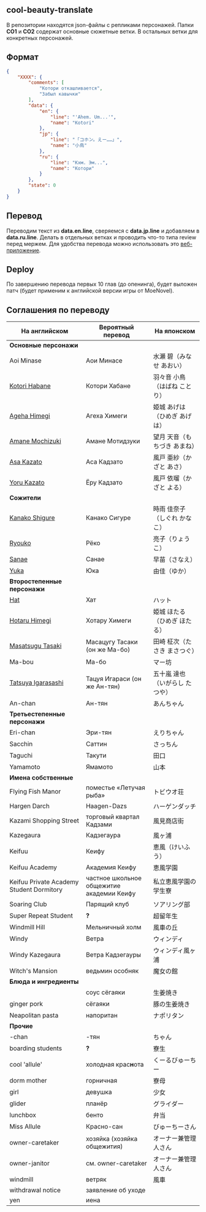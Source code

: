 ## cool-beauty-translate
В репозитории находятся json-файлы с репликами персонажей.
Папки **CO1** и **CO2** содержат основные сюжетные ветки. В остальных ветки для конкретных персонажей.

## Формат
```json
{
    "XXXX": {
        "comments": [
        	"Котори откашливается",
        	"Забыл кавычки"
        ],
        "data": {
            "en": {
                "line": "'Ahem. Um...'",
                "name": "Kotori"
            },
            "jp": {
                "line": "「コホン。えー……」",
                "name": "小鳥"
            },
            "ru": {
                "line": "Кхм. Эм...",
                "name": "Котори"
            }
        },
        "state": 0
    }
}
```

## Перевод
Переводим текст из **data.en.line**, сверяемся с **data.jp.line** и добавляем в **data.ru.line**. Делать в отдельных ветках и проводить что-то типа review перед мержем.
Для удобства перевода можно использовать это [веб-приложение](http://mongolrgata.github.io/mongolrgata-junkbox/trans-ws2json-v2/).

## Deploy
По завершению перевода первых 10 глав (до опенинга), будет выложен патч (будет применим к английской версии игры от MoeNovel).

## Соглашения по переводу
| На английском | Вероятный перевод | На японском |
| ------------- | ----------------- | ----------- |
| **Основные персонажи** | | |
| Aoi Minase                                               | Аои Минасе                                | 水瀬 碧（みなせ あおい） |
| [Kotori Habane](http://puu.sh/jrxc2/71c686a12f.png)      | Котори Хабане                             | 羽々音 小鳥（はばね ことり） |
| [Ageha Himegi](http://puu.sh/jrxc7/e6d6305735.png)       | Агеха Химеги                              | 姫城 あげは（ひめぎ あげは） |
| [Amane Mochizuki](http://puu.sh/jrxch/0b22c98835.png)    | Амане Мотидзуки                           | 望月 天音（もちづき あまね） |
| [Asa Kazato](http://puu.sh/jrxct/4b62c18cfd.png)         | Аса Кадзато                               | 風戸 亜紗（かざと あさ） |
| [Yoru Kazato](http://puu.sh/jrxcx/e60a68cc78.png)        | Ёру Кадзато                               | 風戸 依瑠（かざと よる） |
| **Сожители** | | |
| [Kanako Shigure](http://puu.sh/jrxcJ/de61ffe585.png)     | Канако Сигуре                             | 時雨 佳奈子（しぐれ かなこ） |
| [Ryouko](http://puu.sh/jrxd8/45a44ba5fe.png)             | Рёко                                      | 亮子（りょうこ） |
| [Sanae](http://puu.sh/jrxd4/a9e2338e4d.png)              | Санае                                     | 早苗（さなえ） |
| [Yuka](http://puu.sh/jrxde/d7c12046dd.png)               | Юка                                       | 由佳（ゆか） |
| **Второстепенные персонажи** | | |
| [Hat](http://puu.sh/jrxdh/81e278893f.png)                | Хат                                       | ハット |
| [Hotaru Himegi](http://puu.sh/jrxcF/39bed8c19b.png)      | Хотару Химеги                             | 姫城 ほたる（ひめぎ ほたる） |
| [Masatsugu Tasaki](http://puu.sh/jrxcX/0dfbb06ea0.png)   | Масацугу Тасаки (он же Ма-бо)             | 田崎 柾次（たさき まさつぐ） |
| Ma-bou                                                   | Ма-бо                                     | マー坊 |
| [Tatsuya Igarasashi](http://puu.sh/jrxcS/c2110205ee.png) | Тацуя Игараси (он же Ан-тян)              | 五十嵐 達也（いがらし たつや） |
| An-chan                                                  | Ан-тян                                    | あんちゃん |
| **Третьестепенные персонажи** | | |
| Eri-chan                                 | Эри-тян                                   | えりちゃん |
| Sacchin                                  | Саттин                                    | さっちん |
| Taguchi                                  | Такути                                    | 田口 |
| Yamamoto                                 | Ямамото                                   | 山本 |
| **Имена собственные** | | |
| Flying Fish Manor                        | поместье «Летучая рыба»                   | トビウオ荘 |
| Hargen Darch                             | Haagen-Dazs                               | ハーゲンダッチ |
| Kazami Shopping Street                   | торговый квартал Кадзами                  | 風見商店街 |
| Kazegaura                                | Кадзегаура                                | 風ヶ浦 |
| Keifuu                                   | Кеифу                                     | 恵風（けいふう） |
| Keifuu Academy                           | Академия Кеифу                            | 恵風学園 |
| Keifuu Private Academy Student Dormitory | частное школьное общежитие академии Кеифу | 私立恵風学園の学生寮 |
| Soaring Club                             | Парящий клуб                              | ソアリング部 |
| Super Repeat Student                     | **?**                                     | 超留年生 |
| Windmill Hill                            | Мельничный холм                           | 風車の丘 |
| Windy                                    | Ветра                                     | ウィンディ |
| Windy Kazegaura                          | Ветра Кадзегауры                          | ウィンディ風ヶ浦 |
| Witch's Mansion                          | ведьмин особняк                           | 魔女の館 |
| **Блюда и ингредиенты** | | |
|                                          | соус сёгаяки                              | 生姜焼き |
| ginger pork                              | сёгаяки                                   | 豚の生姜焼き |
| Neapolitan pasta                         | напоритан                                 | ナポリタン |
| **Прочие** | | |
| -chan                                    | -тян                                      | ちゃん |
| boarding students                        | **?**                                     | 寮生 |
| cool 'allule'                            | холодная крас**н**ота                     | くーるびゅーちー |
| dorm mother                              | горничная                                 | 寮母 |
| girl                                     | девушка                                   | 少女 |
| glider                                   | планёр                                    | グライダー |
| lunchbox                                 | бенто                                     | 弁当 |
| Miss Allule                              | Красно-сан                                | びゅーちーさん |
| owner-caretaker                          | хозяйка (хозяйка общежития)               | オーナー兼管理人さん |
| owner-janitor                            | см. owner-caretaker                       | オーナー兼管理人さん |
| windmill                                 | ветряк                                    | 風車 |
| withdrawal notice                        | заявление об уходе                        | |
| yen                                      | иена                                      | |
